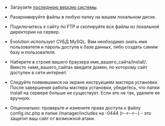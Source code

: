 <ul>
<li><p>Загрузите <a href="https://github.com/evocms-community/evolution/releases">последнюю версию системы</a>.</p>

<li><p>Разархивируйте файлы в любую папку на вашем локальном диске.</p>

<li><p>Подключитесь к сайту по FTP и скопируйте все файлы из локальной директории на сервер.</p>

<li><p>Evolution использует СУБД MySQL. Вам необходимо знать имя пользователя и пароль доступа к базе данных, либо создать самим базу и пользователя.</p></li>

<li><p>Наберите в строке вашего браузера имя_вашего_сайта/install/. Вместо «имя_вашего_сайта» введите домен, по которому сайт доступен в сети интернет.</p></li>

<li><p>Следуйте появившимся на экране инструкциям мастера установки.<BR>
После завершения работы мастера установки, убедитесь, что папки install на сервере больше не существует. Если это не так, удалите ее вручную.</p></li>

<li><p>Опционально: проверьте и измените права доступа к файлу config.inc.php в папке /manager/includes на -0444 (r--r--r--) - это защитит  ваш сайт от возможной атаки.</p></li>
</ul>
